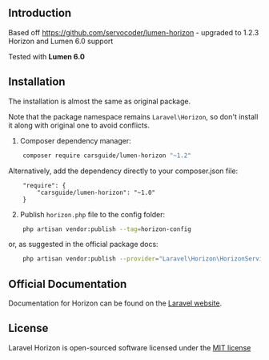 ## Introduction

Based off https://github.com/servocoder/lumen-horizon - upgraded to 1.2.3 Horizon and Lumen 6.0 support

Tested with **Lumen 6.0**

## Installation

The installation is almost the same as original package.

Note that the package namespace remains `Laravel\Horizon`, so don't install it along with original one to avoid conflicts.  

1. Composer dependency manager:

```bash
    composer require carsguide/lumen-horizon "~1.2"
```

Alternatively, add the dependency directly to your composer.json file:

```
    "require": {
        "carsguide/lumen-horizon": "~1.0"
    }
```

2. Publish `horizon.php` file to the config folder:

```bash
    php artisan vendor:publish --tag=horizon-config
```

or, as suggested in the official package docs:

```bash
    php artisan vendor:publish --provider="Laravel\Horizon\HorizonServiceProvider"
```


## Official Documentation

Documentation for Horizon can be found on the [Laravel website](http://laravel.com/docs/master/horizon).


## License

Laravel Horizon is open-sourced software licensed under the [MIT license](http://opensource.org/licenses/MIT)
